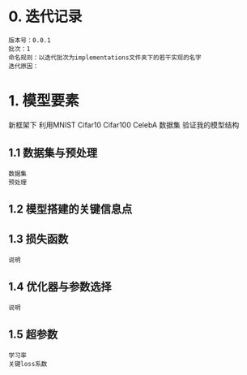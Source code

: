 # 0. 迭代记录
    版本号：0.0.1
    批次：1
    命名规则：以迭代批次为implementations文件夹下的若干实现的名字
    迭代原因：
# 1. 模型要素
新框架下 利用MNIST Cifar10 Cifar100 CelebA 数据集 验证我的模型结构
## 1.1 数据集与预处理
    数据集
    预处理
## 1.2 模型搭建的关键信息点

## 1.3 损失函数
    说明
## 1.4 优化器与参数选择
    说明
## 1.5 超参数
    学习率
    关键loss系数